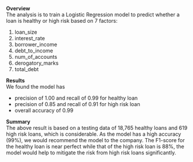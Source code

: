 **Overview**  
The analysis is to train a Logistic Regression model to predict whether a loan is healthy or high risk based on 7 factors:
<ol>
  <li>loan_size</li>
  <li>interest_rate</li>
  <li>borrower_income</li>
  <li>debt_to_income</li>
  <li>num_of_accounts</li>
  <li>derogatory_marks</li>
  <li>total_debt</li>
</ol>  

**Results**  
We found the model has
<ul>
  <li>precision of 1.00 and recall of 0.99 for healthy loan</li>
  <li>precision of 0.85 and recall of 0.91 for high risk loan</li>
  <li>overall accuracy of 0.99</li>
</ul>

**Summary**  
The above result is based on a testing data of 18,765 healthy loans and 619 high risk loans, which is considerable. As the model has a high accuracy (99%), we would recommend the model to the company. The F1-score for the healthy loan is near perfect while that of the high risk loan is 88%, the model would help to mitigate the risk from high risk loans significantly. 
